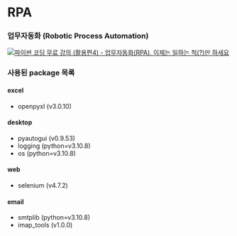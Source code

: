 # RPA

### 업무자동화 (Robotic Process Automation)

[![파이썬 코딩 무료 강의 (활용편4) - 업무자동화(RPA), 이제는 일하는 척(?)만 하세요](https://img.youtube.com/vi/exgO1LFl9x8/mqdefault.jpg)](https://www.youtube.com/watch?v=exgO1LFl9x8&list=PLMsa_0kAjjrd8hYYCwbAuDsXZmHpqHvlV&index=5&ab_channel=%EB%82%98%EB%8F%84%EC%BD%94%EB%94%A9)

### 사용된 package 목록

#### excel
- openpyxl (v3.0.10)

#### desktop
- pyautogui (v0.9.53)
- logging (python=v3.10.8)
- os (python=v3.10.8)

#### web
- selenium (v4.7.2)

#### email
- smtplib (python=v3.10.8)
- imap_tools (v1.0.0)
